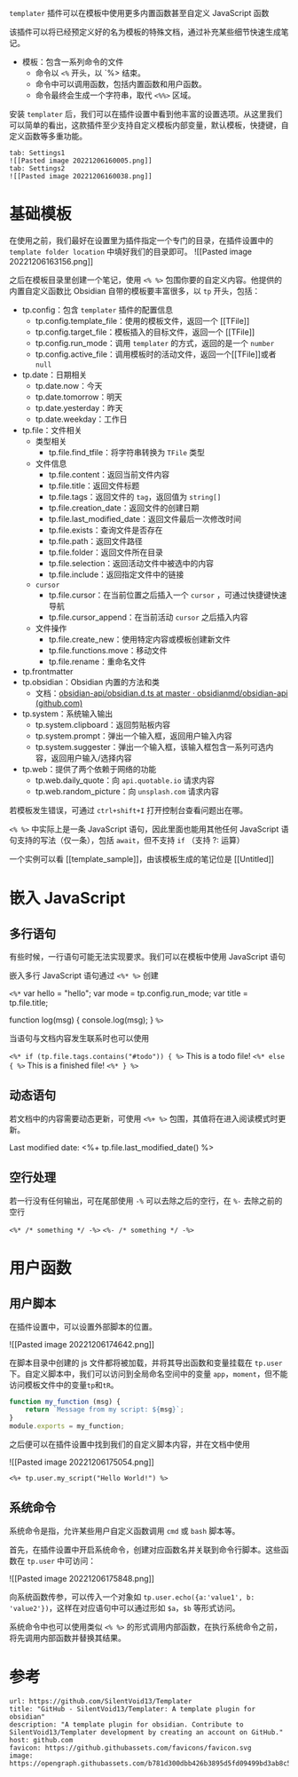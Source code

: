 `templater` 插件可以在模板中使用更多内置函数甚至自定义 JavaScript 函数

该插件可以将已经预定义好的名为模板的特殊文档，通过补充某些细节快速生成笔记。
- 模板：包含一系列命令的文件
	- 命令以 `<%` 开头，以 `%> 结束。
	- 命令中可以调用函数，包括内置函数和用户函数。
	- 命令最终会生成一个字符串，取代 `<%%>` 区域。

安装 `templater` 后，我们可以在插件设置中看到他丰富的设置选项。从这里我们可以简单的看出，这款插件至少支持自定义模板内部变量，默认模板，快捷键，自定义函数等多重功能。

```tabs
tab: Settings1
![[Pasted image 20221206160005.png]]
tab: Settings2
![[Pasted image 20221206160038.png]]
```
# 基础模板

在使用之前，我们最好在设置里为插件指定一个专门的目录，在插件设置中的 `template folder location`  中填好我们的目录即可。
![[Pasted image 20221206163156.png]]

之后在模板目录里创建一个笔记，使用 `<% %>` 包围你要的自定义内容。他提供的内置自定义函数比 Obsidian 自带的模板要丰富很多，以 `tp` 开头，包括：

- tp.config：包含 `templater` 插件的配置信息
	- tp.config.template_file：使用的模板文件，返回一个 [[TFile]]
	- tp.config.target_file：模板插入的目标文件，返回一个 [[TFile]]
	- tp.config.run_mode：调用 `templater` 的方式，返回的是一个 `number`
	- tp.config.active_file：调用模板时的活动文件，返回一个[[TFile]]或者 `null`
- tp.date：日期相关
	- tp.date.now：今天
	- tp.date.tomorrow：明天
	- tp.date.yesterday：昨天
	- tp.date.weekday：工作日
- tp.file：文件相关
	- 类型相关
		- tp.file.find_tfile：将字符串转换为 `TFile` 类型
	- 文件信息
		- tp.file.content：返回当前文件内容
		- tp.file.title：返回文件标题
		- tp.file.tags：返回文件的 `tag`，返回值为 `string[]`
		- tp.file.creation_date：返回文件的创建日期
		- tp.file.last_modified_date：返回文件最后一次修改时间
		- tp.file.exists：查询文件是否存在
		- tp.file.path：返回文件路径
		- tp.file.folder：返回文件所在目录
		- tp.file.selection：返回活动文件中被选中的内容
		- tp.file.include：返回指定文件中的链接
	- `cursor` 
		- tp.file.cursor：在当前位置之后插入一个 `cursor` ，可通过快捷键快速导航
		- tp.file.cursor_append：在当前活动 `cursor` 之后插入内容
	- 文件操作
		- tp.file.create_new：使用特定内容或模板创建新文件
		- tp.file.functions.move：移动文件
		- tp.file.rename：重命名文件
- tp.frontmatter
- tp.obsidian：Obsidian 内置的方法和类
	- 文档：[obsidian-api/obsidian.d.ts at master · obsidianmd/obsidian-api (github.com)](https://github.com/obsidianmd/obsidian-api/blob/master/obsidian.d.ts)
- tp.system：系统输入输出
	- tp.system.clipboard：返回剪贴板内容
	- tp.system.prompt：弹出一个输入框，返回用户输入内容
	- tp.system.suggester：弹出一个输入框，该输入框包含一系列可选内容，返回用户输入/选择内容
- tp.web：提供了两个依赖于网络的功能
	- tp.web.daily_quote：向 `api.quotable.io` 请求内容
	- tp.web.random_picture：向 `unsplash.com` 请求内容

若模板发生错误，可通过 `ctrl+shift+I` 打开控制台查看问题出在哪。

`<% %>` 中实际上是一条 JavaScript 语句，因此里面也能用其他任何 JavaScript 语句支持的写法（仅一条），包括 `await`，但不支持 `if` （支持 ?: 运算）

一个实例可以看 [[template_sample]]，由该模板生成的笔记位是 [[Untitled]]

# 嵌入 JavaScript

## 多行语句

有些时候，一行语句可能无法实现要求。我们可以在模板中使用 JavaScript 语句

嵌入多行 JavaScript 语句通过 `<%* %>` 创建

`<%*`
var hello = "hello";
var mode = tp.config.run_mode;
var title = tp.file.title;

function log(msg) {
    console.log(msg);
}
`%>`

当语句与文档内容发生联系时也可以使用

`<%* if (tp.file.tags.contains("#todo")) { %>`
This is a todo file!
`<%* else { %>`
This is a finished file!
`<%* } %>`

## 动态语句

若文档中的内容需要动态更新，可使用 `<%+ %>` 包围，其值将在进入阅读模式时更新。

Last modified date: <%+ tp.file.last_modified_date() %>

## 空行处理

若一行没有任何输出，可在尾部使用 `-%` 可以去除之后的空行，在 `%-` 去除之前的空行

`<%* /* something */ -%>`
`<%- /* something */ -%>`

# 用户函数

## 用户脚本

在插件设置中，可以设置外部脚本的位置。

![[Pasted image 20221206174642.png]]

在脚本目录中创建的 js 文件都将被加载，并将其导出函数和变量挂载在 `tp.user` 下。自定义脚本中，我们可以访问到全局命名空间中的变量 `app`，`moment`，但不能访问模板文件中的变量`tp`和`tR`。

```javascript
function my_function (msg) {
    return `Message from my script: ${msg}`;
}
module.exports = my_function;
```

之后便可以在插件设置中找到我们的自定义脚本内容，并在文档中使用

![[Pasted image 20221206175054.png]]

`<%+ tp.user.my_script("Hello World!") %>`

## 系统命令

系统命令是指，允许某些用户自定义函数调用 `cmd` 或 `bash` 脚本等。

首先，在插件设置中开启系统命令，创建对应函数名并关联到命令行脚本。这些函数在 `tp.user` 中可访问：

![[Pasted image 20221206175848.png]]

向系统函数传参，可以传入一个对象如 `tp.user.echo({a:'value1', b: 'value2'})`，这样在对应语句中可以通过形如 `$a`，`$b` 等形式访问。

系统命令中也可以使用类似 `<% %>` 的形式调用内部函数，在执行系统命令之前，将先调用内部函数并替换其结果。
# 参考

```cardlink
url: https://github.com/SilentVoid13/Templater
title: "GitHub - SilentVoid13/Templater: A template plugin for obsidian"
description: "A template plugin for obsidian. Contribute to SilentVoid13/Templater development by creating an account on GitHub."
host: github.com
favicon: https://github.githubassets.com/favicons/favicon.svg
image: https://opengraph.githubassets.com/b781d300dbb426b3895d5fd09499bd3ab8c5bd2d07e1d57783aa2e8ee6d0dbb1/SilentVoid13/Templater
```
